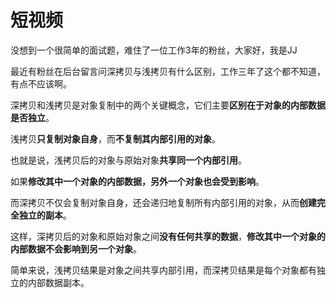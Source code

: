 # 短视频

没想到一个很简单的面试题，难住了一位工作3年的粉丝，大家好，我是JJ

最近有粉丝在后台留言问深拷贝与浅拷贝有什么区别，工作三年了这个都不知道，有点不应该啊。

深拷贝和浅拷贝是对象复制中的两个关键概念，它们主要**区别在于对象的内部数据是否独立**。

浅拷贝**只复制对象自身**，而**不复制其内部引用的对象**。

也就是说，浅拷贝后的对象与原始对象**共享同一个内部引用**。

如果**修改其中一个对象的内部数据，另外一个对象也会受到影响**。

而深拷贝不仅会复制对象自身，还会递归地复制所有内部引用的对象，从而**创建完全独立的副本**。

这样，深拷贝后的对象和原始对象之间**没有任何共享的数据**，**修改其中一个对象的内部数据不会影响到另一个对象**。

简单来说，浅拷贝结果是对象之间共享内部引用，而深拷贝结果是每个对象都有独立的内部数据副本。
